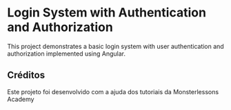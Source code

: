 # Login System with Authentication and Authorization

This project demonstrates a basic login system with user authentication and authorization implemented using Angular.

## Créditos

Este projeto foi desenvolvido com a ajuda dos tutoriais da Monsterlessons Academy
